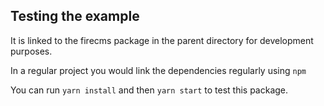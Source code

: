 ## Testing the example

It is linked to the firecms package in the parent directory for development
purposes.

In a regular project you would link the dependencies regularly using `npm`

You can run `yarn install` and then `yarn start` to test this package.

